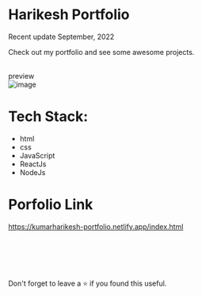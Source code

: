 # Harikesh Portfolio
Recent update September, 2022<br/>

Check out my portfolio and see some awesome projects.

<br/>preview<br/>
![image](https://user-images.githubusercontent.com/43793294/195974233-64b65e9f-fbb5-4b6b-8586-52b3f83f35d2.png)
<br/>
 
# Tech Stack:

 - html
 - css 
 - JavaScript
 - ReactJs
 - NodeJs

# Porfolio Link

https://kumarharikesh-portfolio.netlify.app/index.html

<br/>
<br/>
<br/>
<br/>

Don't forget to leave a ⭐ if you found this useful.
